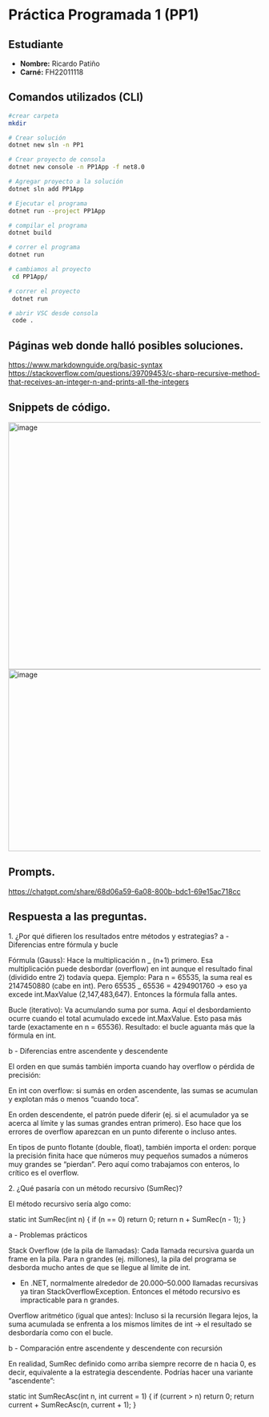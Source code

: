 # Práctica Programada 1 (PP1)

## Estudiante

- **Nombre:** Ricardo Patiño
- **Carné:** FH22011118

## Comandos utilizados (CLI)

```bash
#crear carpeta
mkdir

# Crear solución
dotnet new sln -n PP1

# Crear proyecto de consola
dotnet new console -n PP1App -f net8.0

# Agregar proyecto a la solución
dotnet sln add PP1App

# Ejecutar el programa
dotnet run --project PP1App

# compilar el programa
dotnet build

# correr el programa
dotnet run

# cambiamos al proyecto
 cd PP1App/

# correr el proyecto
 dotnet run

# abrir VSC desde consola
 code .
```

## Páginas web donde halló posibles soluciones.

https://www.markdownguide.org/basic-syntax
https://stackoverflow.com/questions/39709453/c-sharp-recursive-method-that-receives-an-integer-n-and-prints-all-the-integers

## Snippets de código.

<img width="1488" height="493" alt="image" src="https://github.com/user-attachments/assets/d0b7f520-1af8-4921-a40c-3c52013645db" />
<img width="1499" height="363" alt="image" src="https://github.com/user-attachments/assets/6a037839-72aa-49b6-ae59-7b305902f2e5" />

## Prompts.

https://chatgpt.com/share/68d06a59-6a08-800b-bdc1-69e15ac718cc

## Respuesta a las preguntas.

<p>
1. ¿Por qué difieren los resultados entre métodos y estrategias?
a - Diferencias entre fórmula y bucle

Fórmula (Gauss):
Hace la multiplicación n _ (n+1) primero. Esa multiplicación puede desbordar (overflow) en int aunque el resultado final (dividido entre 2) todavía quepa.
Ejemplo:
Para n = 65535, la suma real es 2147450880 (cabe en int).
Pero 65535 _ 65536 = 4294901760 → eso ya excede int.MaxValue (2,147,483,647).
Entonces la fórmula falla antes.

Bucle (iterativo):
Va acumulando suma por suma. Aquí el desbordamiento ocurre cuando el total acumulado excede int.MaxValue. Esto pasa más tarde (exactamente en n = 65536).
Resultado: el bucle aguanta más que la fórmula en int.

</p>
<p>
b - Diferencias entre ascendente y descendente

El orden en que sumás también importa cuando hay overflow o pérdida de precisión:

En int con overflow: si sumás en orden ascendente, las sumas se acumulan y explotan más o menos “cuando toca”.

En orden descendente, el patrón puede diferir (ej. si el acumulador ya se acerca al límite y las sumas grandes entran primero). Eso hace que los errores de overflow aparezcan en un punto diferente o incluso antes.

En tipos de punto flotante (double, float), también importa el orden: porque la precisión finita hace que números muy pequeños sumados a números muy grandes se “pierdan”. Pero aquí como trabajamos con enteros, lo crítico es el overflow.

</p>
<p>
2. ¿Qué pasaría con un método recursivo (SumRec)?

El método recursivo sería algo como:

static int SumRec(int n)
{
if (n == 0) return 0;
return n + SumRec(n - 1);
}

a - Problemas prácticos

Stack Overflow (de la pila de llamadas):
Cada llamada recursiva guarda un frame en la pila. Para n grandes (ej. millones), la pila del programa se desborda mucho antes de que se llegue al límite de int.

- En .NET, normalmente alrededor de 20.000–50.000 llamadas recursivas ya tiran StackOverflowException.
  Entonces el método recursivo es impracticable para n grandes.

Overflow aritmético (igual que antes):
Incluso si la recursión llegara lejos, la suma acumulada se enfrenta a los mismos límites de int → el resultado se desbordaría como con el bucle.

b - Comparación entre ascendente y descendente con recursión

En realidad, SumRec definido como arriba siempre recorre de n hacia 0, es decir, equivalente a la estrategia descendente.
Podrías hacer una variante “ascendente”:

static int SumRecAsc(int n, int current = 1)
{
if (current > n) return 0;
return current + SumRecAsc(n, current + 1);
}

</p>
